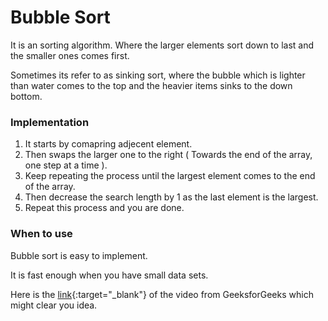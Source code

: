 # Bubble Sort
 
It is an sorting algorithm. Where the larger elements sort down to last and the smaller ones comes first.

Sometimes its refer to as sinking sort, where the bubble which is lighter than water comes to the top and the heavier items sinks to the down bottom.

### Implementation

1. It starts by comapring adjecent element.
2. Then swaps the larger one to the right ( Towards the end of the array, one step at a time ).
3. Keep repeating the process until the largest element comes to the end of the array.
4. Then decrease the search length by 1 as the last element is the largest.
5. Repeat this process and you are done.

### When to use

Bubble sort is easy to implement.

It is fast enough when you have small data sets.

Here is the [link](https://www.youtube.com/watch?v=nmhjrI-aW5o){:target="_blank"} of the video from GeeksforGeeks which might clear you idea.